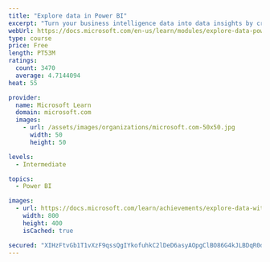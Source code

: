 ```yaml
---
title: "Explore data in Power BI"
excerpt: "Turn your business intelligence data into data insights by creating and configuring Power BI dashboards."
webUrl: https://docs.microsoft.com/en-us/learn/modules/explore-data-power-bi/
type: course
price: Free
length: PT53M
ratings:
  count: 3470
  average: 4.7144094
heat: 55

provider:
  name: Microsoft Learn
  domain: microsoft.com
  images:
    - url: /assets/images/organizations/microsoft.com-50x50.jpg
      width: 50
      height: 50

levels:
  - Intermediate

topics:
  - Power BI

images:
  - url: https://docs.microsoft.com/learn/achievements/explore-data-with-power-bi-desktop-social.png
    width: 800
    height: 400
    isCached: true

secured: "XIHzFtvGb1T1vXzF9qssQgIYkofuhkC2lDeD6asyAOpgClBO86G4kJLBDqR0drOTSVteYT6YW70KR0YORuQOB6pcH2gzfzga288n+mYaMP9clg6nYnm2Y8INnc2UqYC1dKlNykf32hXb+h7nrUfixxD5/Pde8DeURx5ziYi1Z895PItSmCG7VQ/262Dfw9LKRqfTqQXmn+RBioR1wym2DR0fmfEOObZ57QZbVHEEln/bQ1yGFFoVSAGqQ+zNEmTIjl084Wx/1s/dpI1/9IQrYtM4BQLPkhXOiZWYyxPN7UTYXqnNF8cfxlHh3+lYCMCy/GEOieYVWZNd6U6nW9wdo9KwRdgrWToQmBDrSRAunys6h6LYsRnP6HLdsobhJA7JJN3OlMvRUXteb/jYfKPPnKBQAJSt/IS+rEO26dpFKkQ=;rjsNlseSw5IFCkz0dyeBtA=="
---
```


